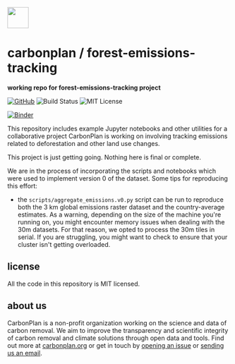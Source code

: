 <img
  src='https://carbonplan-assets.s3.amazonaws.com/monogram/dark-small.png'
  height='48'
/>

# carbonplan / forest-emissions-tracking

**working repo for forest-emissions-tracking project**

[![GitHub][github-badge]][github]
![Build Status][]
![MIT License][]

[github]: https://github.com/carbonplan/forest-emissions-tracking
[github-badge]: https://flat.badgen.net/badge/-/github?icon=github&label
[build status]: https://flat.badgen.net/github/checks/carbonplan/forest-emissions-tracking
[mit license]: https://flat.badgen.net/badge/license/MIT/blue

[![Binder](https://mybinder.org/badge_logo.svg)](https://binder.pangeo.io/v2/gh/carbonplan/forest-emissions-tracking/master)

This repository includes example Jupyter notebooks and other utilities for a collaborative project CarbonPlan is working on involving tracking emissions related to deforestation and other land use changes.

This project is just getting going. Nothing here is final or complete.

We are in the process of incorporating the scripts and notebooks which were used to implement version 0 of the dataset. Some tips for reproducing this effort:

* the `scripts/aggregate_emissions.v0.py` script can be run to reproduce both the 3 km global emissions raster dataset and the country-average estimates. As a warning, depending on the size of the machine you're running on, you might encounter memory issues when dealing with the 30m datasets. For that reason, we opted to process the 30m tiles in serial. If you are struggling, you might want to check to ensure that your cluster isn't getting overloaded.


## license

All the code in this repository is MIT licensed.

## about us

CarbonPlan is a non-profit organization working on the science and data of carbon removal. We aim to improve the transparency and scientific integrity of carbon removal and climate solutions through open data and tools. Find out more at [carbonplan.org](https://carbonplan.org/) or get in touch by [opening an issue](https://github.com/carbonplan/forest-emissions-tracking/issues/new) or [sending us an email](mailto:hello@carbonplan.org).
